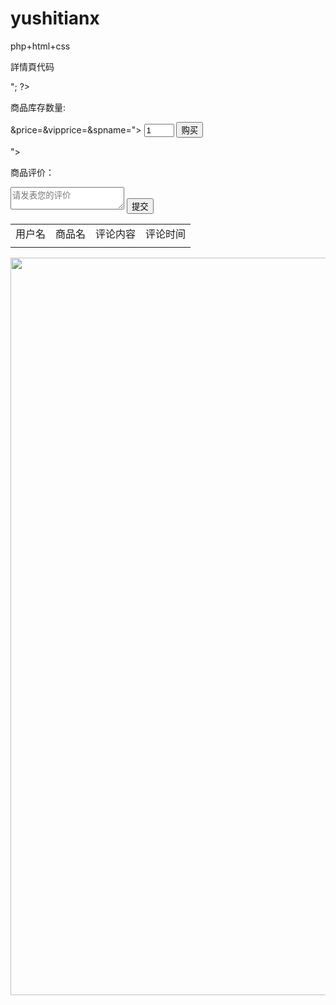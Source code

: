 # yushitianx
php+html+css

詳情頁代码
<!doctype html>
<html>
<head>
<meta charset="utf-8">
<title>商品详情页</title>
<link href="css/zz.css" rel="stylesheet" type="text/css">
</head>
<body>
<div class="top">
    <?php include("top.php");?>
</div>
<div class="one">
  <div class="DT">
      <?php
      session_start();
      include("conn/conn.php");
      $id=$_REQUEST["id"];
      $sqlstr="select tupian from tb_shangpin where id=$id";
      $result = mysqli_query($conn,$sqlstr);
      $row = mysqli_fetch_row($result);
      echo "<img class='image' src='".$row[0]."' />";
      ?>
  </div>
  <div class="xx">
    <p class="onep">
        <?php
        $id=$_REQUEST["id"];
        $sqlstr="select mingcheng from tb_shangpin where id=.$id";
        $result = mysqli_query($conn,$sqlstr);
        $rows = mysqli_fetch_row($result);
        echo $rows[0];
        ?>
    </p>
    <P class="onep1">
        <?php
        $id=$_REQUEST["id"];
        $sqlstr="select price,vipprice from tb_shangpin where id=$id";
        $result = mysqli_query($conn,$sqlstr);
        $row = mysqli_fetch_row($result);
        echo "￥".$row[0];
        ?>
    </p>
    <p class="onep3">
        <?php echo "会员价：￥".$row[1]; ?>
    </p>
    <P class="onep2">商品库存数量:
        <?php
        $id=$_REQUEST["id"];
        $sqlstr="select shuliang from tb_shangpin where id=$id";
        $result = mysqli_query($conn,$sqlstr);
        $rows1 = mysqli_fetch_row($result);
        echo $rows1[0];
        ?>
    </P>
    <form method="POST" action="shopping.php?id=<?php echo $_REQUEST["id"];?>&price=<?php echo $row[0];?>&vipprice=<?php echo $row[1];?>&spname=<?php echo $rows[0];?>">
        <input type="number" name="num" step="1" min="1" max="5" value="1"/>
        <input type="submit" id="buy" value="购买">
    </form>
  </div>
</div>
<?php
//if(isset($_SESSION['username']) && $_SESSION['username']!="")
//{
?>
<form method="POST" action="pj.php?id=<?php echo $_REQUEST["id"];?>">
  <div class="end">
        <p class="onep">商品评价：</p>
            <textarea class="text" name="text" placeholder="请发表您的评价"></textarea>
            <input type="submit" id="submit" name="submit" value="提交">
  </div>
  <div class="pj" >
     <table class="table">
     <?php
         $sql=mysqli_query($conn,"select count(*) as total from tb_pingjia where spid=$id");
         $info=mysqli_fetch_array($sql);
         $total=$info['total'];
         if($total==0) {
             echo "本商品暂无评论信息!";
         }
         else{?>
         <tr>
             <td class="table1">用户名</td>
             <td class="table2">商品名</td>
             <td class="table3">评论内容</td>
             <td class="table4">评论时间</td>
         </tr>
     <?php
         $sql1=mysqli_query($conn,"select * from tb_pingjia where spid=$id order by time desc");
         while($info1=mysqli_fetch_array($sql1)) {
     ?>
     <tr>
         <td class="table1">
             <?php
             $spid=$info1['userid'];
             $sql3=mysqli_query($conn,"select name from tb_user where id=$spid");
             $info3=mysqli_fetch_array($sql3);
             echo $info3['name'];
             ?>
         </td>
         <td class="table2">
             <?php
             $spid=$info1['spid'];
             $sql2=mysqli_query($conn,"select mingcheng from tb_shangpin where id=$spid");
             $info2=mysqli_fetch_array($sql2);
             echo $info2['mingcheng'];
             ?>
         </td>
         <td class="table3">
             <?php echo $info1['content']; ?>
         </td>
         <td class="table4">
             <?php echo $info1['time']; ?>
         </td>
     </tr>
     <?php } } ?>
     </table>
  </div>
</form>
<?php
//}
?>
<footer >
    <img src="images/DT9.jpg" width="1180px" class="two2"/>
  <div class="bottom">
    <?php include("bottom.php");?>
  </div>
</footer>
</body>
</html>
